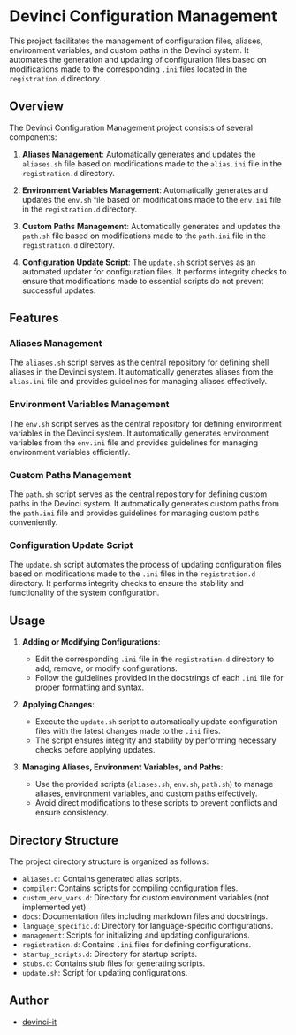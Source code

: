 # Devinci Configuration Management

This project facilitates the management of configuration files, aliases, environment variables, and custom paths in the Devinci system. It automates the generation and updating of configuration files based on modifications made to the corresponding `.ini` files located in the `registration.d` directory.

## Overview

The Devinci Configuration Management project consists of several components:

1. **Aliases Management**: Automatically generates and updates the `aliases.sh` file based on modifications made to the `alias.ini` file in the `registration.d` directory.

2. **Environment Variables Management**: Automatically generates and updates the `env.sh` file based on modifications made to the `env.ini` file in the `registration.d` directory.

3. **Custom Paths Management**: Automatically generates and updates the `path.sh` file based on modifications made to the `path.ini` file in the `registration.d` directory.

4. **Configuration Update Script**: The `update.sh` script serves as an automated updater for configuration files. It performs integrity checks to ensure that modifications made to essential scripts do not prevent successful updates.

## Features

### Aliases Management

The `aliases.sh` script serves as the central repository for defining shell aliases in the Devinci system. It automatically generates aliases from the `alias.ini` file and provides guidelines for managing aliases effectively.

### Environment Variables Management

The `env.sh` script serves as the central repository for defining environment variables in the Devinci system. It automatically generates environment variables from the `env.ini` file and provides guidelines for managing environment variables efficiently.

### Custom Paths Management

The `path.sh` script serves as the central repository for defining custom paths in the Devinci system. It automatically generates custom paths from the `path.ini` file and provides guidelines for managing custom paths conveniently.

### Configuration Update Script

The `update.sh` script automates the process of updating configuration files based on modifications made to the `.ini` files in the `registration.d` directory. It performs integrity checks to ensure the stability and functionality of the system configuration.

## Usage

1. **Adding or Modifying Configurations**:
   - Edit the corresponding `.ini` file in the `registration.d` directory to add, remove, or modify configurations.
   - Follow the guidelines provided in the docstrings of each `.ini` file for proper formatting and syntax.

2. **Applying Changes**:
   - Execute the `update.sh` script to automatically update configuration files with the latest changes made to the `.ini` files.
   - The script ensures integrity and stability by performing necessary checks before applying updates.

3. **Managing Aliases, Environment Variables, and Paths**:
   - Use the provided scripts (`aliases.sh`, `env.sh`, `path.sh`) to manage aliases, environment variables, and custom paths effectively.
   - Avoid direct modifications to these scripts to prevent conflicts and ensure consistency.

## Directory Structure

The project directory structure is organized as follows:

- `aliases.d`: Contains generated alias scripts.
- `compiler`: Contains scripts for compiling configuration files.
- `custom_env_vars.d`: Directory for custom environment variables (not implemented yet).
- `docs`: Documentation files including markdown files and docstrings.
- `language_specific.d`: Directory for language-specific configurations.
- `management`: Scripts for initializing and updating configurations.
- `registration.d`: Contains `.ini` files for defining configurations.
- `startup_scripts.d`: Directory for startup scripts.
- `stubs.d`: Contains stub files for generating scripts.
- `update.sh`: Script for updating configurations.

## Author

- [devinci-it](https://github.com/devinci-it)

